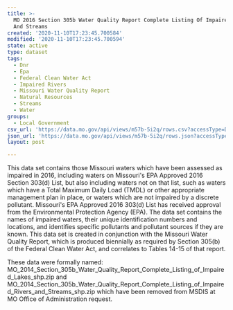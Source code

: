 ```yaml
---
title: >-
  MO 2016 Section 305b Water Quality Report Complete Listing Of Impaired Rivers
  And Streams
created: '2020-11-10T17:23:45.700584'
modified: '2020-11-10T17:23:45.700594'
state: active
type: dataset
tags:
  - Dnr
  - Epa
  - Federal Clean Water Act
  - Impaired Rivers
  - Missouri Water Quality Report
  - Natural Resources
  - Streams
  - Water
groups:
  - Local Government
csv_url: 'https://data.mo.gov/api/views/m57b-5i2q/rows.csv?accessType=DOWNLOAD'
json_url: 'https://data.mo.gov/api/views/m57b-5i2q/rows.json?accessType=DOWNLOAD'
layout: post

---
```

This data set contains those Missouri waters which have been assessed as impaired in 2016, including waters on Missouri's EPA Approved 2016 Section 303(d) List, but also including waters not on that list, such as waters which have a Total Maximum Daily Load (TMDL) or other appropriate management plan in place, or waters which are not impaired by a discrete pollutant. Missouri's EPA Approved 2016 303(d) List has received approval from the Environmental Protection Agency (EPA). The data set contains the names of impaired waters, their unique identification numbers and locations, and identifies specific pollutants and pollutant sources if they are known. This data set is created in conjunction with the Missouri Water Quality Report, which is produced biennially as required by Section 305(b) of the Federal Clean Water Act, and correlates to Tables 14-15 of that report.

These data were formally named: MO_2014_Section_305b_Water_Quality_Report_Complete_Listing_of_Impaired_Lakes_shp.zip and MO_2014_Section_305b_Water_Quality_Report_Complete_Listing_of_Impaired_Rivers_and_Streams_shp.zip which have been removed from MSDIS at MO Office of Administration request.
